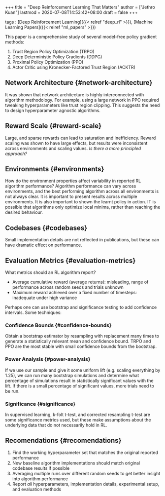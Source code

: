 +++
title = "Deep Reinforcement Learning That Matters"
author = ["Jethro Kuan"]
lastmod = 2020-07-08T14:53:42+08:00
draft = false
+++

tags
: [Deep Reinforcement Learning]({{< relref "deep_rl" >}}), [Machine Learning Papers]({{< relref "ml_papers" >}})

This paper is a comprehensive study of several model-free policy
gradient methods:

1.  Trust Region Policy Optimization (TRPO)
2.  Deep Deterministic Policy Gradients (DDPG)
3.  Proximal Policy Optimization (PPO)
4.  Actor Critic using Kronecker-Factored Trust Region (ACKTR)

## Network Architecture {#network-architecture}

It was shown that network architecture is highly interconnected with
algorithm methodology. For example, using a large network in PPO
required tweaking hyperparameters like trust region clipping. This
suggests the need to design hyperparameter agnostic algorithms.

## Reward Scale {#reward-scale}

Large, and sparse rewards can lead to saturation and inefficiency.
Reward scaling was shown to have large effects, but results were
inconsistent across environments and scaling values. _Is there a more
principled approach?_

## Environments {#environments}

How do the environment properties affect variability in reported RL
algorithm performance? Algorithm performance can vary across
environments, and the best performing algorithm across all
environments is not always clear. It is important to present results
across multiple environments. It is also important to shown the learnt
policy in action. IT is possible that algorithms only optimize local
minima, rather than reaching the desired behaviour.

## Codebases {#codebases}

Small implementation details are not reflected in publications, but
these can have dramatic effect on performance.

## Evaluation Metrics {#evaluation-metrics}

What metrics should an RL algorithm report?

- Average cumulative reward (average returns): misleading, range of
  performance across random seeds and trials unknown
- Maximum reward achieved over a fixed number of timesteps: inadequate
  under high variance

Perhaps one can use bootstrap and significance testing to add
confidence intervals. Some techniques:

### Confidence Bounds {#confidence-bounds}

Obtain a bootstrap estimator by resampling with replacement many times
to generate a statistically relevant mean and confidence bound. TRPO
and PPO are the most stable with small confidence bounds from the bootstrap.

### Power Analysis {#power-analysis}

If we use our sample and give it some uniform lift (e.g. scaling
everything by 1.25), we can run many bootstrap simulations and
determine what percentage of simulations result in statistically
significant values with the lift. If there is a small percentage of
significant values, more trials need to be run.

### Significance {#significance}

In supervised learning, k-folt t-test, and corrected resampling t-test
are some significance metrics used, but these make assumptions about
the underlying data that do not necessarily hold in RL.

## Recomendations {#recomendations}

1.  Find the working hyperparameter set that matches the original
    reported performance
2.  New baseline algorithm implementations should match original
    codebase results if possible
3.  Averaging multiple runs over different random seeds to get better
    insight into algorithm performance
4.  Report _all_ hyperparameters, implementation details, experimental
    setup, and evaluation methods
